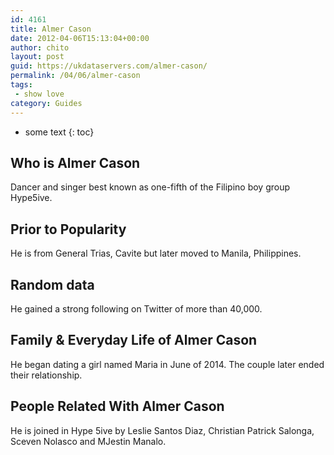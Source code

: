 ```yaml
---
id: 4161
title: Almer Cason
date: 2012-04-06T15:13:04+00:00
author: chito
layout: post
guid: https://ukdataservers.com/almer-cason/
permalink: /04/06/almer-cason
tags:
 - show love
category: Guides
---
```


* some text
{: toc}
          
          
## Who is  Almer Cason
                  
                  
                  
Dancer and singer best known as one-fifth of the Filipino boy group Hype5ive.
                  
                
                
                
## Prior to Popularity 
                  
                  
                  
He is from General Trias, Cavite but later moved to Manila, Philippines.
                  
                
                
                
## Random data 
                  
                  
                  
He gained a strong following on Twitter of more than 40,000.
                  
                
                
                
## Family & Everyday Life of Almer Cason
                  
                  
                  
He began dating a girl named Maria in June of 2014. The couple later ended their relationship. 
                  
                
                
                
## People Related With  Almer Cason
                  
                  
                  
He is joined in Hype 5ive by Leslie Santos Diaz, Christian Patrick Salonga, Sceven Nolasco and MJestin Manalo.
                  
                
              
            
          
          
          
    
    
  
